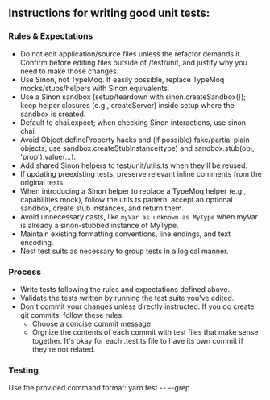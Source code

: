 ## Instructions for writing good unit tests:

### Rules & Expectations

-   Do not edit application/source files unless the refactor demands it. Confirm before editing files outside of /test/unit, and justify why you need to make those changes.
-   Use Sinon, not TypeMoq. If easily possible, replace TypeMoq mocks/stubs/helpers with Sinon equivalents.
-   Use a Sinon sandbox (setup/teardown with sinon.createSandbox()); keep helper closures (e.g., createServer) inside setup where the
    sandbox is created.
-   Default to chai.expect; when checking Sinon interactions, use sinon-chai.
-   Avoid Object.defineProperty hacks and (if possible) fake/partial plain objects; use sandbox.createStubInstance(type) and sandbox.stub(obj, 'prop').value(...).
-   Add shared Sinon helpers to test/unit/utils.ts when they’ll be reused.
-   If updating preexisting tests, preserve relevant inline comments from the original tests.
-   When introducing a Sinon helper to replace a TypeMoq helper (e.g., capabilities mock), follow the utils.ts pattern: accept an optional
    sandbox, create stub instances, and return them.
-   Avoid unnecessary casts, like `myVar as unknown as MyType` when myVar is already a sinon-stubbed instance of MyType.
-   Maintain existing formatting conventions, line endings, and text encoding.
-   Nest test suits as necessary to group tests in a logical manner.

### Process

-   Write tests following the rules and expectations defined above.
-   Validate the tests written by running the test suite you've edited.
-   Don't commit your changes unless directly instructed. If you do create git commits, follow these rules:
    -   Choose a concise commit message
    -   Orgnize the contents of each commit with test files that make sense together. It's okay for each .test.ts file to have its own commit if they're not related.

### Testing

Use the provided command format: yarn test -- --grep <test suite name>.
